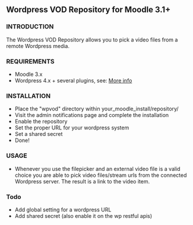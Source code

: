 ## Wordpress VOD Repository for Moodle 3.1+

### INTRODUCTION
The Wordpress VOD Repository allows you to pick a video files from a remote Wordpress media.

### REQUIREMENTS
* Moodle 3.x
* Wordpress 4.x + several plugins, see: [More info](https://wordpress-solutions-for-education.zeef.com/nadav.kavalerchik#block_96909_video)

### INSTALLATION
- Place the "wpvod" directory within your_moodle_install/repository/
- Visit the admin notifications page and complete the installation
- Enable the repository
- Set the proper URL for your wordpress system
- Set a shared secret
- Done!

### USAGE
- Whenever you use the filepicker and an external video file is a valid choice you are able to pick video files/stream urls 
from the connected Wordpress server. The result is a link to the video item.

### Todo
* Add global setting for a wordpress URL
* Add shared secret (also enable it on the wp restful apis)